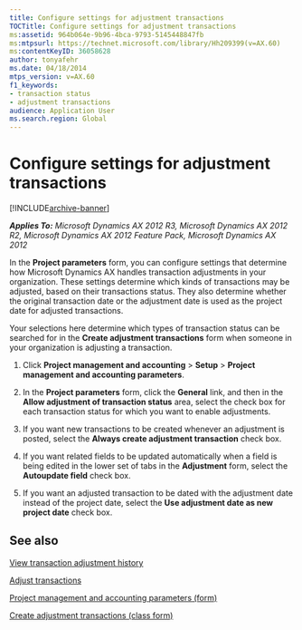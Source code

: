 ```yaml
---
title: Configure settings for adjustment transactions
TOCTitle: Configure settings for adjustment transactions
ms:assetid: 964b064e-9b96-4bca-9793-5145448847fb
ms:mtpsurl: https://technet.microsoft.com/library/Hh209399(v=AX.60)
ms:contentKeyID: 36058628
author: tonyafehr
ms.date: 04/18/2014
mtps_version: v=AX.60
f1_keywords:
- transaction status
- adjustment transactions
audience: Application User
ms.search.region: Global
---
```


# Configure settings for adjustment transactions 


[!INCLUDE[archive-banner](includes/archive-banner.md)]


_**Applies To:** Microsoft Dynamics AX 2012 R3, Microsoft Dynamics AX 2012 R2, Microsoft Dynamics AX 2012 Feature Pack, Microsoft Dynamics AX 2012_

In the **Project parameters** form, you can configure settings that determine how Microsoft Dynamics AX handles transaction adjustments in your organization. These settings determine which kinds of transactions may be adjusted, based on their transactions status. They also determine whether the original transaction date or the adjustment date is used as the project date for adjusted transactions.

Your selections here determine which types of transaction status can be searched for in the **Create adjustment transactions** form when someone in your organization is adjusting a transaction.

1.  Click **Project management and accounting** \> **Setup** \> **Project management and accounting parameters**.

2.  In the **Project parameters** form, click the **General** link, and then in the **Allow adjustment of transaction status** area, select the check box for each transaction status for which you want to enable adjustments.

3.  If you want new transactions to be created whenever an adjustment is posted, select the **Always create adjustment transaction** check box.

4.  If you want related fields to be updated automatically when a field is being edited in the lower set of tabs in the **Adjustment** form, select the **Autoupdate field** check box.

5.  If you want an adjusted transaction to be dated with the adjustment date instead of the project date, select the **Use adjustment date as new project date** check box.

## See also

[View transaction adjustment history](view-transaction-adjustment-history.md)

[Adjust transactions](adjust-transactions.md)

[Project management and accounting parameters (form)](https://technet.microsoft.com/library/aa599440\(v=ax.60\))

[Create adjustment transactions (class form)](https://technet.microsoft.com/library/aa634561\(v=ax.60\))

  


